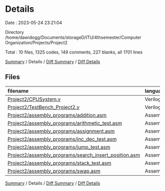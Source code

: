 # Details

Date : 2023-05-24 23:21:04

Directory /home/dawidogg/Documents/storageD/ITU/4thsemester/Computer Organization/Projects/Project2

Total : 10 files,  1325 codes, 149 comments, 227 blanks, all 1701 lines

[Summary](results.md) / Details / [Diff Summary](diff.md) / [Diff Details](diff-details.md)

## Files
| filename | language | code | comment | blank | total |
| :--- | :--- | ---: | ---: | ---: | ---: |
| [Project2/CPUSystem.v](/Project2/CPUSystem.v) | Verilog | 1,041 | 149 | 195 | 1,385 |
| [Project2/TestBench_Project2.v](/Project2/TestBench_Project2.v) | Verilog | 15 | 0 | 2 | 17 |
| [Project2/assembly_programs/addition.asm](/Project2/assembly_programs/addition.asm) | Assembly | 32 | 0 | 5 | 37 |
| [Project2/assembly_programs/arithmetic_test.asm](/Project2/assembly_programs/arithmetic_test.asm) | Assembly | 48 | 0 | 12 | 60 |
| [Project2/assembly_programs/assignment.asm](/Project2/assembly_programs/assignment.asm) | Assembly | 23 | 0 | 2 | 25 |
| [Project2/assembly_programs/inc_dec_test.asm](/Project2/assembly_programs/inc_dec_test.asm) | Assembly | 14 | 0 | 2 | 16 |
| [Project2/assembly_programs/jump_test.asm](/Project2/assembly_programs/jump_test.asm) | Assembly | 8 | 0 | 1 | 9 |
| [Project2/assembly_programs/search_insert_position.asm](/Project2/assembly_programs/search_insert_position.asm) | Assembly | 72 | 0 | 6 | 78 |
| [Project2/assembly_programs/stack_test.asm](/Project2/assembly_programs/stack_test.asm) | Assembly | 48 | 0 | 1 | 49 |
| [Project2/assembly_programs/swap.asm](/Project2/assembly_programs/swap.asm) | Assembly | 24 | 0 | 1 | 25 |

[Summary](results.md) / Details / [Diff Summary](diff.md) / [Diff Details](diff-details.md)